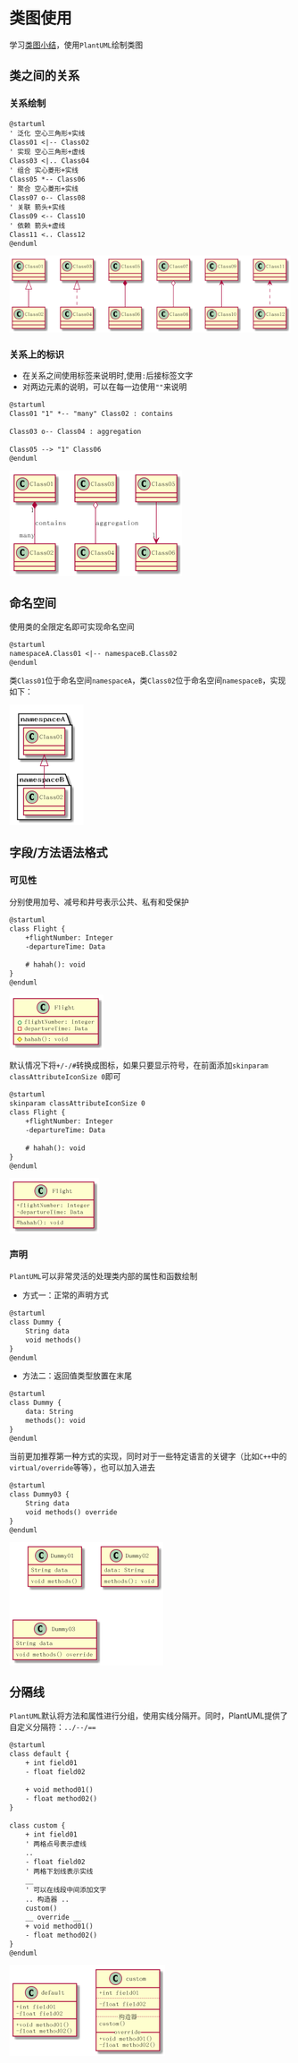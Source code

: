 
# 类图使用

学习[类图小结](../类图小结.md)，使用`PlantUML`绘制类图

## 类之间的关系

### 关系绘制

```
@startuml
' 泛化 空心三角形+实线
Class01 <|-- Class02
' 实现 空心三角形+虚线
Class03 <|.. Class04
' 组合 实心菱形+实线
Class05 *-- Class06
' 聚合 空心菱形+实线
Class07 o-- Class08
' 关联 箭头+实线
Class09 <-- Class10
' 依赖 箭头+虚线
Class11 <.. Class12
@enduml
```

![](./imgs/class.png)

### 关系上的标识

* 在关系之间使用标签来说明时,使用`:`后接标签文字
* 对两边元素的说明，可以在每一边使用`""`来说明

```
@startuml
Class01 "1" *-- "many" Class02 : contains

Class03 o-- Class04 : aggregation

Class05 --> "1" Class06
@enduml
```

![](./imgs/relationship-identify.png)

## 命名空间

使用类的全限定名即可实现命名空间

```
@startuml
namespaceA.Class01 <|-- namespaceB.Class02
@enduml
```

类`Class01`位于命名空间`namespaceA`，类`Class02`位于命名空间`namespaceB`，实现如下：

![](./imgs/class-namespace.png)

## 字段/方法语法格式

### 可见性

分别使用加号、减号和井号表示公共、私有和受保护

```
@startuml
class Flight {
    +flightNumber: Integer
    -departureTime: Data
    
    # hahah(): void
}
@enduml
```

![](./imgs/visibility-icon.png)

默认情况下将`+/-/#`转换成图标，如果只要显示符号，在前面添加`skinparam classAttributeIconSize 0`即可

```
@startuml
skinparam classAttributeIconSize 0
class Flight {
    +flightNumber: Integer
    -departureTime: Data
    
    # hahah(): void
}
@enduml
```

![](./imgs/visibility.png)

### 声明

`PlantUML`可以非常灵活的处理类内部的属性和函数绘制

* 方式一：正常的声明方式

```
@startuml
class Dummy {
    String data
    void methods()
}
@enduml
```

* 方法二：返回值类型放置在末尾

```
@startuml
class Dummy {
    data: String
    methods(): void
}
@enduml
```

当前更加推荐第一种方式的实现，同时对于一些特定语言的关键字（比如`C++`中的`virtual/override`等等），也可以加入进去

```
@startuml
class Dummy03 {
    String data
    void methods() override
}
@enduml
```

![](./imgs/class-field-methods-define.png)

## 分隔线

`PlantUML`默认将方法和属性进行分组，使用实线分隔开。同时，PlantUML提供了自定义分隔符：`../--/==`

```
@startuml
class default {
    + int field01
    - float field02

    + void method01()
    - float method02()
}

class custom {
    + int field01
    ' 两格点号表示虚线
    ..
    - float field02
    ' 两格下划线表示实线
    __
    ' 可以在线段中间添加文字
    .. 构造器 ..
    custom()
    __ override __
    + void method01()
    - float method02()
}
@enduml
```

![](./imgs/class-line.png)